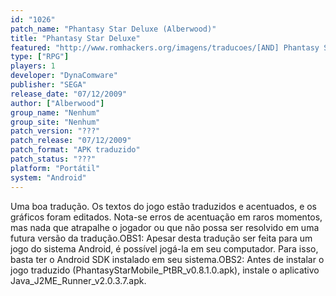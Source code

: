 ```yaml
---
id: "1026"
patch_name: "Phantasy Star Deluxe (Alberwood)"
title: "Phantasy Star Deluxe"
featured: "http://www.romhackers.org/imagens/traducoes/[AND] Phantasy Star Deluxe - Alberwood - 1.jpg"
type: ["RPG"]
players: 1
developer: "DynaComware"
publisher: "SEGA"
release_date: "07/12/2009"
author: ["Alberwood"]
group_name: "Nenhum"
group_site: "Nenhum"
patch_version: "???"
patch_release: "07/12/2009"
patch_format: "APK traduzido"
patch_status: "???"
platform: "Portátil"
system: "Android"
---
```


Uma boa tradução. Os textos do jogo estão traduzidos e acentuados, e os gráficos foram editados. Nota-se erros de acentuação em raros momentos, mas nada que atrapalhe o jogador ou que não possa ser resolvido em uma futura versão da tradução.OBS1: Apesar desta tradução ser feita para um jogo do sistema Android, é possível jogá-la em seu computador. Para isso, basta ter o Android SDK instalado em seu sistema.OBS2: Antes de instalar o jogo traduzido (PhantasyStarMobile_PtBR_v0.8.1.0.apk), instale o aplicativo Java_J2ME_Runner_v2.0.3.7.apk.